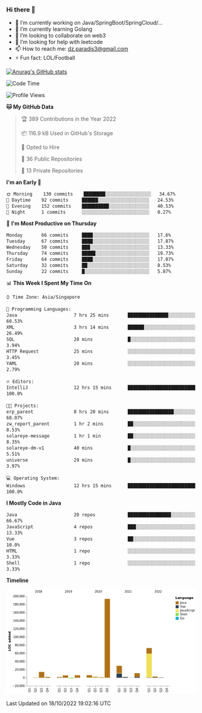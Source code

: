 ### Hi there 👋

- 🔭 I’m currently working on Java/SpringBoot/SpringCloud/...
- 🌱 I’m currently learning Golang
- 👯 I’m looking to collaborate on web3
- 🤔 I’m looking for help with leetcode
- 📫 How to reach me: dz.paradis3@gmail.com
- ⚡ Fun fact: LOL/Football

[![Anurag's GitHub stats](https://github-readme-stats.vercel.app/api?username=xiumu2017&show_icons=true&theme=radical)](https://github.com/anuraghazra/github-readme-stats)

<!--
**xiumu2017/xiumu2017** is a ✨ _special_ ✨ repository because its `README.md` (this file) appears on your GitHub profile.

Here are some ideas to get you started:

- 🔭 I’m currently working on ...
- 🌱 I’m currently learning ...
- 👯 I’m looking to collaborate on ...
- 🤔 I’m looking for help with ...
- 💬 Ask me about ...
- 📫 How to reach me: ...
- 😄 Pronouns: ...
- ⚡ Fun fact: ...
-->

<!--START_SECTION:waka-->
![Code Time](http://img.shields.io/badge/Code%20Time-865%20hrs%2022%20mins-blue)

![Profile Views](http://img.shields.io/badge/Profile%20Views-0-blue)

**🐱 My GitHub Data** 

> 🏆 389 Contributions in the Year 2022
 > 
> 📦 116.9 kB Used in GitHub's Storage 
 > 
> 💼 Opted to Hire
 > 
> 📜 36 Public Repositories 
 > 
> 🔑 13 Private Repositories  
 > 
**I'm an Early 🐤** 

```text
🌞 Morning    130 commits    ████████░░░░░░░░░░░░░░░░░   34.67% 
🌆 Daytime    92 commits     ██████░░░░░░░░░░░░░░░░░░░   24.53% 
🌃 Evening    152 commits    ██████████░░░░░░░░░░░░░░░   40.53% 
🌙 Night      1 commits      ░░░░░░░░░░░░░░░░░░░░░░░░░   0.27%

```
📅 **I'm Most Productive on Thursday** 

```text
Monday       66 commits     ████░░░░░░░░░░░░░░░░░░░░░   17.6% 
Tuesday      67 commits     ████░░░░░░░░░░░░░░░░░░░░░   17.87% 
Wednesday    50 commits     ███░░░░░░░░░░░░░░░░░░░░░░   13.33% 
Thursday     74 commits     █████░░░░░░░░░░░░░░░░░░░░   19.73% 
Friday       64 commits     ████░░░░░░░░░░░░░░░░░░░░░   17.07% 
Saturday     32 commits     ██░░░░░░░░░░░░░░░░░░░░░░░   8.53% 
Sunday       22 commits     █░░░░░░░░░░░░░░░░░░░░░░░░   5.87%

```


📊 **This Week I Spent My Time On** 

```text
⌚︎ Time Zone: Asia/Singapore

💬 Programming Languages: 
Java                     7 hrs 25 mins       ███████████████░░░░░░░░░░   60.53% 
XML                      3 hrs 14 mins       ██████░░░░░░░░░░░░░░░░░░░   26.49% 
SQL                      28 mins             █░░░░░░░░░░░░░░░░░░░░░░░░   3.94% 
HTTP Request             25 mins             ░░░░░░░░░░░░░░░░░░░░░░░░░   3.45% 
YAML                     20 mins             ░░░░░░░░░░░░░░░░░░░░░░░░░   2.79%

🔥 Editors: 
IntelliJ                 12 hrs 15 mins      █████████████████████████   100.0%

🐱‍💻 Projects: 
erp_parent               8 hrs 20 mins       █████████████████░░░░░░░░   68.07% 
zw_report_parent         1 hr 2 mins         ██░░░░░░░░░░░░░░░░░░░░░░░   8.53% 
solareye-message         1 hr 1 min          ██░░░░░░░░░░░░░░░░░░░░░░░   8.35% 
solareye-dm-v1           40 mins             █░░░░░░░░░░░░░░░░░░░░░░░░   5.51% 
universe                 29 mins             █░░░░░░░░░░░░░░░░░░░░░░░░   3.97%

💻 Operating System: 
Windows                  12 hrs 15 mins      █████████████████████████   100.0%

```

**I Mostly Code in Java** 

```text
Java                     20 repos            ████████████████░░░░░░░░░   66.67% 
JavaScript               4 repos             ███░░░░░░░░░░░░░░░░░░░░░░   13.33% 
Vue                      3 repos             ██░░░░░░░░░░░░░░░░░░░░░░░   10.0% 
HTML                     1 repo              ░░░░░░░░░░░░░░░░░░░░░░░░░   3.33% 
Shell                    1 repo              ░░░░░░░░░░░░░░░░░░░░░░░░░   3.33%

```


**Timeline**

![Chart not found](https://raw.githubusercontent.com/xiumu2017/xiumu2017/main/charts/bar_graph.png) 


 Last Updated on 18/10/2022 19:02:16 UTC
<!--END_SECTION:waka-->
